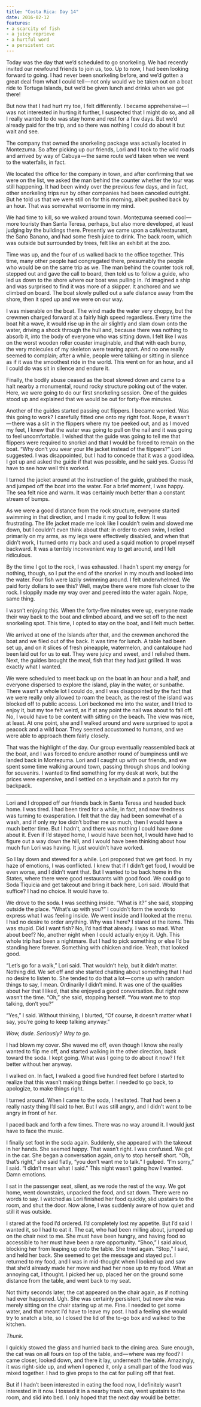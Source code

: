 ```yaml
---
title: "Costa Rica: Day 14"
date: 2016-02-12
features:
- a scarcity of fish
- a juicy reprieve
- a hurtful word
- a persistent cat
---
```


Today was the day that we’d scheduled to go snorkeling. We had recently invited
our newfound friends to join us, too. Up to now, I had been looking forward to
going. I had never been snorkeling before, and we’d gotten a great deal from
what I could tell — not only would we be taken out on a boat ride to Tortuga
Islands, but we’d be given lunch and drinks when we got there!

But now that I had hurt my toe, I felt differently. I became apprehensive — I
was not interested in hurting it further, I suspected that I might do so, and
all I really wanted to do was stay home and rest for a few days. But we’d
already paid for the trip, and so there was nothing I could do about it but wait
and see.

The company that owned the snorkeling package was actually located in Montezuma.
So after picking up our friends, Lori and I took to the wild roads and arrived
by way of Cabuya — the same route we’d taken when we went to the waterfalls, in
fact.

We located the office for the company in town, and after confirming that we were
on the list, we asked the man behind the counter whether the tour was still
happening. It had been windy over the previous few days, and in fact, other
snorkeling trips run by other companies had been canceled outright. But he told
us that we were still on for this morning, albeit pushed back by an hour. That
was somewhat worrisome in my mind.

We had time to kill, so we walked around town. Montezuma seemed cool — more
touristy than Santa Teresa, perhaps, but also more developed, at least judging
by the buildings there. Presently we came upon a café/restaurant, the Sano
Banano, and had some fresh juice to drink. The back room, which was outside but
surrounded by trees, felt like an exhibit at the zoo.

Time was up, and the four of us walked back to the office together. This time,
many other people had congregated there, presumably the people who would be on
the same trip as we. The man behind the counter took roll, stepped out and gave
the call to board, then told us to follow a guide, who led us down to the shore
where our boat was pulling in. I’d imagined a ship and was surprised to find it
was more of a skipper. It anchored and we climbed on board. The boat slowly
pulled out a safe distance away from the shore, then it sped up and we were on
our way.

I was miserable on the boat. The wind made the water very choppy, but the
crewmen charged forward at a fairly high speed regardless. Every time the boat
hit a wave, it would rise up in the air slightly and slam down onto the water,
driving a shock through the hull and, because there was nothing to absorb it,
into the body of everyone who was sitting down. I felt like I was on the worst
wooden roller coaster imaginable, and that with each bump, the very molecules of
my skeleton were tearing apart. And no one really seemed to complain; after a
while, people were talking or sitting in silence as if it was the smoothest ride
in the world. This went on for an hour, and all I could do was sit in silence
and endure it.

Finally, the bodily abuse ceased as the boat slowed down and came to a halt
nearby a monumental, round rocky structure poking out of the water. Here, we
were going to do our first snorkeling session. One of the guides stood up and
explained that we would be out for forty-five minutes.

Another of the guides started passing out flippers. I became worried. Was this
going to work? I carefully fitted one onto my right foot. Nope, it
wasn’t — there was a slit in the flippers where my toe peeked out, and as I
moved my feet, I knew that the water was going to pull on the nail and it was
going to feel uncomfortable. I wished that the guide was going to tell me that
flippers were required to snorkel and that I would be forced to remain on the
boat. “Why don’t you wear your life jacket instead of the flippers?” Lori
suggested. I was disappointed, but I had to concede that it was a good idea. I
got up and asked the guide if that was possible, and he said yes. Guess I’d have
to see how well this worked.

I turned the jacket around at the instruction of the guide, grabbed the mask,
and jumped off the boat into the water. For a brief moment, I was happy. The sea
felt nice and warm. It was certainly much better than a constant stream of
bumps.

As we were a good distance from the rock structure, everyone started swimming in
that direction, and I made it my goal to follow. It was frustrating. The life
jacket made me look like I couldn’t swim and slowed me down, but I couldn’t even
think about that: in order to even swim, I relied primarily on my arms, as my
legs were effectively disabled, and when that didn’t work, I turned onto my back
and used a squid motion to propel myself backward. It was a terribly
inconvenient way to get around, and I felt ridiculous.

By the time I got to the rock, I was exhausted. I hadn’t spent my energy for
nothing, though, so I put the end of the snorkel in my mouth and looked into the
water. Four fish were lazily swimming around. I felt underwhelmed. We paid forty
dollars to see this? Well, maybe there were more fish closer to the rock. I
sloppily made my way over and peered into the water again. Nope, same thing.

I wasn’t enjoying this. When the forty-five minutes were up, everyone made their
way back to the boat and climbed aboard, and we set off to the next snorkeling
spot. This time, I opted to stay on the boat, and I felt much better.

We arrived at one of the Islands after that, and the crewmen anchored the boat
and we filed out of the back. It was time for lunch. A table had been set up,
and on it slices of fresh pineapple, watermelon, and cantaloupe had been laid
out for us to eat. They were juicy and sweet, and I relished them. Next, the
guides brought the meal, fish that they had just grilled. It was exactly what I
wanted.

We were scheduled to meet back up on the boat in an hour and a half, and
everyone dispersed to explore the island, play in the water, or sunbathe. There
wasn’t a whole lot I could do, and I was disappointed by the fact that we were
really only allowed to roam the beach, as the rest of the island was blocked off
to public access. Lori beckoned me into the water, and I tried to enjoy it, but
my toe felt weird, as if at any point the nail was about to fall off. No, I
would have to be content with sitting on the beach. The view was nice, at least.
At one point, she and I walked around and were surprised to spot a peacock and a
wild boar. They seemed accustomed to humans, and we were able to approach them
fairly closely.

That was the highlight of the day. Our group eventually reassembled back at the
boat, and I was forced to endure another round of bumpiness until we landed back
in Montezuma. Lori and I caught up with our friends, and we spent some time
walking around town, passing through shops and looking for souvenirs. I wanted
to find something for my desk at work, but the prices were expensive, and I
settled on a keychain and a patch for my backpack.

---

Lori and I dropped off our friends back in Santa Teresa and headed back home. I
was tired. I had been tired for a while, in fact, and now tiredness was turning
to exasperation. I felt that the day had been somewhat of a wash, and if only my
toe didn’t bother me so much, then I would have a much better time. But I
hadn’t, and there was nothing I could have done about it. Even if I’d stayed
home, I would have been hot, I would have had to figure out a way down the hill,
and I would have been thinking about how much fun Lori was having. It just
wouldn’t have worked.

So I lay down and stewed for a while. Lori proposed that we get food. In my haze
of emotions, I was conflicted. I knew that if I didn’t get food, I would be even
worse, and I didn’t want that. But I wanted to be back home in the States, where
there were good restaurants with good food. We could go to Soda Tiquicia and get
takeout and bring it back here, Lori said. Would that suffice? I had no choice.
It would have to.

We drove to the soda. I was seething inside. “What is it?” she said, stopping
outside the place. “What’s up with you?” I couldn’t form the words to express
what I was feeling inside. We went inside and I looked at the menu. I had no
desire to order anything. Why was I here? I stared at the items. This was
stupid. Did I want fish? No, I’d had that already. I was so mad. What about
beef? No, another night when I could actually enjoy it. Ugh. This whole trip had
been a nightmare. But I had to pick something or else I’d be standing here
forever. Something with chicken and rice. Yeah, that looked good.

“Let’s go for a walk,” Lori said. That wouldn’t help, but it didn’t matter.
Nothing did. We set off and she started chatting about something that I had no
desire to listen to. She tended to do that a lot — come up with random things to
say, I mean. Ordinarily I didn’t mind. It was one of the qualities about her
that I liked, that she enjoyed a good conversation. But right now wasn’t the
time. “Oh,” she said, stopping herself. “You want me to stop talking, don’t
you?”

“Yes,” I said. Without thinking, I blurted, “Of course, it doesn’t matter what I
say, you’re going to keep talking anyway.”

*Wow, dude. Seriously? Way to go.*

I had blown my cover. She waved me off, even though I know she really wanted to
flip me off, and started walking in the other direction, back toward the soda. I
kept going. What was I going to do about it now? I felt better without her
anyway.

I walked on. In fact, I walked a good five hundred feet before I started to
realize that this wasn’t making things better. I needed to go back, to
apologize, to make things right.

I turned around. When I came to the soda, I hesitated. That had been a really
nasty thing I’d said to her. But I was still angry, and I didn’t want to be
angry in front of her.

I paced back and forth a few times. There was no way around it. I would just
have to face the music.

I finally set foot in the soda again. Suddenly, she appeared with the takeout in
her hands. She seemed happy. That wasn’t right. I was confused. We got in the
car. She began a conversation again, only to stop herself short. “Oh, that’s
right,” she said flatly, “you don’t want me to talk.” I gulped. “I’m sorry,” I
said. “I didn’t mean what I said.” This night wasn’t going how I wanted. Damn
emotions.

I sat in the passenger seat, silent, as we rode the rest of the way. We got
home, went downstairs, unpacked the food, and sat down. There were no words to
say. I watched as Lori finished her food quickly, slid upstairs to the room, and
shut the door. Now alone, I was suddenly aware of how quiet and still it was
outside.

I stared at the food I’d ordered. I’d completely lost my appetite. But I’d said
I wanted it, so I had to eat it. The cat, who had been milling about, jumped up
on the chair next to me. She must have been hungry, and having food so
accessible to her must have been a rare opportunity. “Shoo,” I said aloud,
blocking her from leaping up onto the table. She tried again. “Stop,” I said,
and held her back. She seemed to get the message and stayed put. I returned to
my food, and I was in mid-thought when I looked up and saw that she’d already
made her move and had her nose up to my food. What an annoying cat, I thought. I
picked her up, placed her on the ground some distance from the table, and went
back to my seat.

Not thirty seconds later, the cat appeared on the chair again, as if nothing had
ever happened. Ugh. She was certainly persistent, but now she was merely sitting
on the chair staring up at me. Fine. I needed to get some water, and that meant
I’d have to leave my post. I had a feeling she would try to snatch a bite, so I
closed the lid of the to-go box and walked to the kitchen.

*Thunk.*

I quickly stowed the glass and hurried back to the dining area. Sure enough, the
cat was on all fours on top of the table, and — where was my food? I came
closer, looked down, and there it lay, underneath the table. Amazingly, it was
right-side up, and when I opened it, only a small part of the food was mixed
together. I had to give props to the cat for pulling off that feat.

But if I hadn’t been interested in eating the food now, I definitely wasn’t
interested in it now. I tossed it in a nearby trash can, went upstairs to the
room, and slid into bed. I only hoped that the next day would be better.
